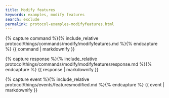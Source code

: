 ```yaml
---
title: Modify features
keywords: examples, modify features
search: exclude
permalink: protocol-examples-modifyfeatures.html
---
```


{% capture command %}{% include_relative protocol/things/commands/modify/modifyfeatures.md %}{% endcapture %}
{{ command | markdownify }}

{% capture response %}{% include_relative protocol/things/commands/modify/modifyfeaturesresponse.md %}{% endcapture %}
{{ response | markdownify }}

{% capture event %}{% include_relative protocol/things/events/featuresmodified.md %}{% endcapture %}
{{ event | markdownify }}

